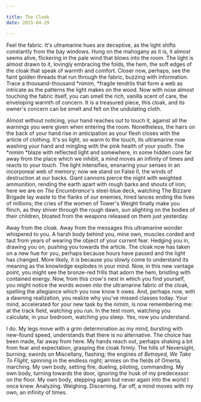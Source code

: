 ```yaml
---

title: The Cloak
date: 2015-04-29

---
```


Feel the fabric. It's ultramarine hues are deceptive, as the light shifts constantly from the bay windows. Hung on the mahogany as it is, it almost seems alive, flickering in the pale wind that blows into the room. The light is almost drawn to it, lovingly embracing the folds, the hem, the soft edges of the cloak that speak of warmth and comfort. Closer now, perhaps, see the faint golden threads that run through the fabric, buzzing with information. Trace a thousand-thousand *nimim, *fragile tendrils that form a web as intricate as the patterns the light makes on the wood. Now with nose almost touching the fabric itself, you can smell the rich, vanilla scent of care, the enveloping warmth of concern. It is a treasured piece, this cloak, and its owner's concern can be smelt and felt on the undulating cloth.

Almost without noticing, your hand reaches out to touch it, against all the warnings you were given when entering the room. Nonetheless, the hairs on the back of your hand rise in anticipation as your flesh closes with the article of clothing. It's so light, so warm to the touch, its ultramarine now washing your hand and mingling with the pink health of your youth. The *nimim *blaze with reflected light and somewhere, in some hidden core far away from the place which we inhibit, a mind moves an infinity of times and reacts to your touch. The light intensifies, ensnaring your senses in an incorporeal web of memory; now we stand on False II, the winds of destruction at our backs. Giant cannons pierce the night with weighted ammunition, rending the earth apart with rough barks and shouts of iron; here we are on *The Encumbrance*'s steel-blue deck, watching The Bizzare Brigade lay waste to the flanks of our enemies, hired lances ending the lives of millions; the cries of the women of Tower's Weight finally make you flinch, as they shiver through the rough dawn, sun alighting on the bodies of their children, bloated from the weapons released on them just yesterday.

Away from the cloak. Away from the messages this ultramarine wonder whispered to you. A harsh body behind you, mine own, muscles corded and taut from years of wearing the object of your current fear. Hedging you in, drawing you on, pushing you towards the article. The cloak now has taken on a new hue for you, perhaps because hours have passed and the light has changed. More likely, it is because you slowly come to understand its meaning as the knowledge explodes in your mind. Now, in this new vantage point, you might see the bronze-red frills that adorn the hem, bristling with contained energy. Now, from this crow's nest in which you find yourself, you might notice the words woven into the ultramarine fabric of the cloak, spelling the allegiance which you now know it owes. And, perhaps now, with a dawning realization, you realize why you've missed classes today. Your mind, accelerated for your new task by the *nimim*, is now remembering me: at the track field, watching you run. In the test room, watching you calculate, in your bedroom, watching you sleep. Yes, now you understand.

I do. My legs move with a grim determination as my mind, bursting with new-found speed, understands that there is no alternative. The choice has been made, far away from here. My hands reach out, perhaps shaking a bit from fear and expectation, grasping the cloak firmly. The hills of Neversight, burning; swords on Miscellany, flashing; the engines of *Betrayed, We Take To Flight*, spinning in the endless night; armies on the fields of Omerta, marching. My own body, setting fire, dueling, piloting, commanding. My own body, turning towards the door, ignoring the husk of my predecessor on the floor. My own body, stepping again but never again into the world I once knew. Analyzing. Weighing. Discerning. Far off, a mind moves with my own, an infinity of times.